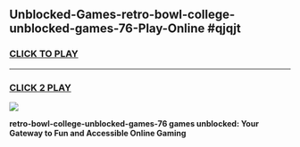 
## Unblocked-Games-retro-bowl-college-unblocked-games-76-Play-Online #qjqjt
<h3>
<a href="https://news.freeplayer.one?title=retro-bowl-college-unblocked-games-76&ref=3">CLICK TO PLAY</a></h3>
<hr>

<h3>
<a href="https://news.freeplayer.one?title=retro-bowl-college-unblocked-games-76&ref=3">CLICK 2 PLAY</a>
  
</h3>

<a href="https://news.freeplayer.one?title=retro-bowl-college-unblocked-games-76&ref=3"><img src="https://clearcache.store/games.png"></a>


**retro-bowl-college-unblocked-games-76 games unblocked: Your Gateway to Fun and Accessible Online Gaming**
